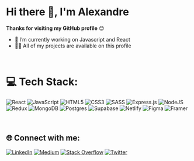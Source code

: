 [//]: < ![Head](https://www.wallpapertip.com/wmimgs/83-838172_programming-javascript.jpg) >

# Hi there 👋, I'm Alexandre

**Thanks for visiting my GitHub profile** 😊

- 🔭 I’m currently working on Javascript and React
- 👨‍💻 All of my projects are available on this profile

<br />

# 💻 Tech Stack:

![React](https://img.shields.io/badge/react-%2320232a.svg?style=for-the-badge&logo=react&logoColor=%2361DAFB)
![JavaScript](https://img.shields.io/badge/javascript-%23323330.svg?style=for-the-badge&logo=javascript&logoColor=%23F7DF1E)
![HTML5](https://img.shields.io/badge/html5-%23E34F26.svg?style=for-the-badge&logo=html5&logoColor=white)
![CSS3](https://img.shields.io/badge/css3-%231572B6.svg?style=for-the-badge&logo=css3&logoColor=white)
![SASS](https://img.shields.io/badge/SASS-hotpink.svg?style=for-the-badge&logo=SASS&logoColor=white)
![Express.js](https://img.shields.io/badge/express.js-%23404d59.svg?style=for-the-badge&logo=express&logoColor=%2361DAFB)
![NodeJS](https://img.shields.io/badge/node.js-6DA55F?style=for-the-badge&logo=node.js&logoColor=white)
![Redux](https://img.shields.io/badge/redux-%23593d88.svg?style=for-the-badge&logo=redux&logoColor=white)
![MongoDB](https://img.shields.io/badge/MongoDB-%234ea94b.svg?style=for-the-badge&logo=mongodb&logoColor=white)
![Postgres](https://img.shields.io/badge/postgres-%23316192.svg?style=for-the-badge&logo=postgresql&logoColor=white)
![Supabase](https://img.shields.io/badge/Supabase-3ECF8E?style=for-the-badge&logo=supabase&logoColor=white)
![Netlify](https://img.shields.io/badge/netlify-%23000000.svg?style=for-the-badge&logo=netlify&logoColor=#00C7B7)
![Figma](https://img.shields.io/badge/figma-%23F24E1E.svg?style=for-the-badge&logo=figma&logoColor=white)
![Framer](https://img.shields.io/badge/Framer-black?style=for-the-badge&logo=framer&logoColor=blue)

<br />

[//]: < # 📊 GitHub Stats: >

[//]: < ![](https://github-readme-stats.vercel.app/api?username=Alexandre-st&theme=react&hide_border=true&include_all_commits=true&count_private=false) >
[//]: < ![](https://github-readme-stats.vercel.app/api/top-langs/?username=Alexandre-st&theme=react&hide_border=true&include_all_commits=true&count_private=false&layout=compact) >


## 🌐 Connect with me:

[![LinkedIn](https://img.shields.io/badge/LinkedIn-%230077B5.svg?logo=linkedin&logoColor=white)](https://linkedin.com/in/alexandre-saint-prix)
[![Medium](https://img.shields.io/badge/Medium-12100E?logo=medium&logoColor=white)](https://medium.com/@alexandre.saintprix)
[![Stack Overflow](https://img.shields.io/badge/-Stackoverflow-FE7A16?logo=stack-overflow&logoColor=white)](https://stackoverflow.com/users/Alexandre-st)
[![Twitter](https://img.shields.io/badge/Twitter-%231DA1F2.svg?logo=Twitter&logoColor=white)](https://twitter.com/a_saintprix)
